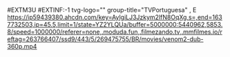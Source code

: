 #EXTM3U
#EXTINF:-1 tvg-logo="" group-title="TVPortuguesa" , E
https://ip59439380.ahcdn.com/key=AylgiLJ3Jzkym2lfN8OqXg,s=,end=1637732503,ip=45.5,limit=1/state=YZ2YLQUa/buffer=5000000:5440962,5853.8/speed=1000000/referer=none,.moduda.fun,.filmezando.tv,.mmfilmes.io/reftag=263766407/ssd9/443/5/269475755/BR/movies/venom2-dub-360p.mp4
